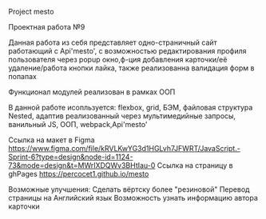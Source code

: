 Project mesto

Проектная работа №9

Данная работа из себя представляет одно-страничный сайт работающий с Api'mesto', с возможностью редактирования профиля пользователя через popup окно,ф-ция добавления карточки/её удаление/работа кнопки лайка, также реализованна валидация форм в попапах

Функционал модулей реализован в рамках ООП

В данной работе исопльзуется: 
flexbox, grid, БЭМ, файловая структура Nested, адаптив реализованный через мультимедийные запросы, ванильный JS, ООП, webpack,Api'mesto'

Ссылка на макет в Figma
https://www.figma.com/file/kRVLKwYG3d1HGLvh7JFWRT/JavaScript.-Sprint-6?type=design&node-id=1124-73&mode=design&t=MWrIXDQWv3BHtIau-0
Ссылка на страницу в ghPages
https://percocet1.github.io/mesto

Возможные улучшения: 
Сделать вёртску более "резиновой"
Перевод страницы на Английский язык
Возможность узнать информацию автора карточки


